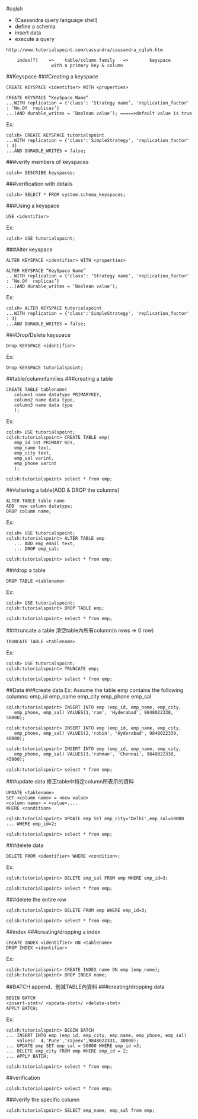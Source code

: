 #cqlsh
- (Cassandra query language shell)
- define a schema
- insert data
- execute a query

```
http://www.tutorialspoint.com/cassandra/cassandra_cqlsh.htm
```
```
    index(?)    =>    table/column family   =>        keyspace
                 with a primary key & column
```

##Keyspace
###Creating a keyspace
```
CREATE KEYSPACE <identifier> WITH <properties>
```
```
CREATE KEYSPACE “KeySpace Name”
...WITH replication = {'class': ‘Strategy name’, 'replication_factor' : ‘No.Of  replicas’}
...(AND durable_writes = ‘Boolean value’); =====>default value is true
```
Ex:
```
cqlsh> CREATE KEYSPACE tutorialspoint
...WITH replication = {'class':'SimpleStrategy', 'replication_factor' : 3}
...AND DURABLE_WRITES = false;
```
###verify members of keyspaces
```
cqlsh> DESCRIBE keyspaces;
```
###verification with details
```
cqlsh> SELECT * FROM system.schema_keyspaces;
```
###Using a keyspace
```
USE <identifier>
```
Ex:
```
cqlsh> USE tutorialspoint;
```
###Alter keyspace
```
ALTER KEYSPACE <identifier> WITH <properties>
```
```
ALTER KEYSPACE “KeySpace Name”
...WITH replication = {'class': ‘Strategy name’, 'replication_factor' : ‘No.Of  replicas’}
...(AND durable_writes = ‘Boolean value’);
```
Ex:
```
cqlsh> ALTER KEYSPACE tutorialspoint
...WITH replication = {'class':'SimpleStrategy', 'replication_factor' : 3}
...AND DURABLE_WRITES = false;
```
###Drop/Delete keyspace
```
Drop KEYSPACE <identifier>
```
Ex:
```
Drop KEYSPACE tutorialspoint;
```

##table/columnfamilies
###creating a table
```
CREATE TABLE tablename(
   column1 name datatype PRIMARYKEY,
   column2 name data type,
   column3 name data type
   );
```
Ex:
```
cqlsh> USE tutorialspoint;
cqlsh:tutorialspoint> CREATE TABLE emp(
   emp_id int PRIMARY KEY,
   emp_name text,
   emp_city text,
   emp_sal varint,
   emp_phone varint
   );

cqlsh:tutorialspoint> select * from emp;
```
###altering a table(ADD & DROP the columns)
```
ALTER TABLE table name
ADD  new column datatype;
DROP column name;
```
Ex:
```
cqlsh> USE tutorialspoint;
cqlsh:tutorialspoint> ALTER TABLE emp
   ... ADD emp_email text,
   ... DROP emp_sal;

cqlsh:tutorialspoint> select * from emp;
```
###drop a table
```
DROP TABLE <tablename>
```
Ex:
```
cqlsh> USE tutorialspoint;
cqlsh:tutorialspoint> DROP TABLE emp;

cqlsh:tutorialspoint> select * from emp;
```

###truncate a table
清空table內所有column(n rows => 0 row)
```
TRUNCATE TABLE <tablename>
```
Ex:
```
cqlsh> USE tutorialspoint;
cqlsh:tutorialspoint> TRUNCATE emp;

cqlsh:tutorialspoint> select * from emp;
```

##Data
###create data
Ex:
Assume the table emp contains the following columns:
emp_id    emp_name   emp_city    emp_phone   emp_sal
```
cqlsh:tutorialspoint> INSERT INTO emp (emp_id, emp_name, emp_city,
   emp_phone, emp_sal) VALUES(1,'ram', 'Hyderabad', 9848022338, 50000);

cqlsh:tutorialspoint> INSERT INTO emp (emp_id, emp_name, emp_city,
   emp_phone, emp_sal) VALUES(2,'robin', 'Hyderabad', 9848022339, 40000);

cqlsh:tutorialspoint> INSERT INTO emp (emp_id, emp_name, emp_city,
   emp_phone, emp_sal) VALUES(3,'rahman', 'Chennai', 9848022330, 45000);

cqlsh:tutorialspoint> select * from emp;
```
###update data
修正table中特定column所表示的資料
```
UPDATE <tablename>
SET <column name> = <new value>
<column name> = <value>....
WHERE <condition>
```
```
cqlsh:tutorialspoint> UPDATE emp SET emp_city='Delhi',emp_sal=50000
... WHERE emp_id=2;

cqlsh:tutorialspoint> select * from emp;
```

###delete data
```
DELETE FROM <identifier> WHERE <condition>;
```
Ex:
```
cqlsh:tutorialspoint> DELETE emp_sal FROM emp WHERE emp_id=3;

cqlsh:tutorialspoint> select * from emp;
```
###delete the entire row
```
cqlsh:tutorialspoint> DELETE FROM emp WHERE emp_id=3;

cqlsh:tutorialspoint> select * from emp;
```

##index
###creating/dropping a index
```
CREATE INDEX <identifier> ON <tablename>
DROP INDEX <identifier>
```
Ex:
```
cqlsh:tutorialspoint> CREATE INDEX name ON emp (emp_name);
cqlsh:tutorialspoint> DROP INDEX name;
```

##BATCH
append、刪減TABLE內資料
###creating/dropping data
```
BEGIN BATCH
<insert-stmt>/ <update-stmt>/ <delete-stmt>
APPLY BATCH;
```
Ex:
```
cqlsh:tutorialspoint> BEGIN BATCH
... INSERT INTO emp (emp_id, emp_city, emp_name, emp_phone, emp_sal)
    values(  4,'Pune','rajeev',9848022331, 30000);
... UPDATE emp SET emp_sal = 50000 WHERE emp_id =3;
... DELETE emp_city FROM emp WHERE emp_id = 2;
... APPLY BATCH;

cqlsh:tutorialspoint> select * from emp;
```

##verification
```
cqlsh:tutorialspoint> select * from emp;
```

###verify the specific column
```
cqlsh:tutorialspoint> SELECT emp_name, emp_sal from emp;
```
